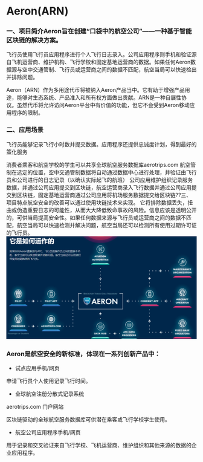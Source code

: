 # Aeron(ARN)

### 一、项目简介Aeron旨在创建“口袋中的航空公司”——一种基于智能区块链的解决方案。

飞行员使用飞行员应用程序进行个人飞行日志录入。公司应用程序则手机和验证源自飞机运营商、维护机构、飞行学校和固定基地运营商的数据。如果任何Aeron数据源与空中交通管制、飞行员或运营商之间的数据不匹配，航空当局可以快速检出并排除问题。

Aeron（ARN）作为多用途代币将被纳入Aeron产品当中。它有助于增强产品用途，能够对生态系统、产品准入和所有权方面做出贡献。ARN是一种自展性协议。虽然代币将允许访问Aeron平台中有价值的功能，但它不会受到Aeron移动应用程序的限制。

### 二、应用场景

飞行员能够记录飞行小时数并提交数据。应用程序还提供忠诚度计划，得到最好的策化服务

消费者乘客和航空学校的学生可以共享全球航空服务数据库aerotrips.com
航空管制在选定的位置，空中交通管制数据将自动通过数据中心进行处理，并验证由飞行员和公司进行的日志记录（以确认实际起飞的航班）
公司应用维护组织记录服务数据，并通过公司应用提交到区块链，航空运营商录入飞行数据并通过公司应用提交到区块链，固定基地运营商通过公司应用将机场服务数据提交给区块链??三、项目特点航空安全的改善可以通过使用块链技术来实现。
它将排除数据丢失，扭曲或伪造重要日志的可能性，从而大大降低致命事故的风险。信息应该是透明公开的，可供当局提高安全性。如果任何数据来源与飞行员或运营商之间的数据不匹配，航空当局可以快速检测并解决问题，航空当局还可以检测所有使用过期许可证的飞行员。![3323](3323.png)

### Aeron是航空安全的新标准，体现在一系列创新产品中：

- 试点应用手机/网页

申请飞行员个人使用记录飞行时间。

- 全球航空注册分散式记录系统

aerotrips.com 门户网站

区块链驱动的全球航空服务数据库可供潜在乘客或飞行学校学生使用。

- 航空公司应用程序手机/网页

用于记录和交叉验证来自飞行学校、飞机运营商、维护组织和其他来源的数据的企业应用程序。
